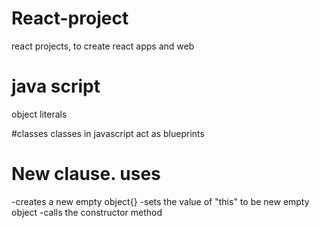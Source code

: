 # React-project
react projects, to create react apps and web

# java script
object literals

#classes
classes in javascript act as blueprints

# New clause. uses
-creates a new empty object{}
-sets the value of "this" to be new empty object
-calls the constructor method